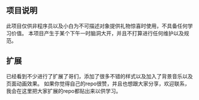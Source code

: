 

## 项目说明
此项目仅供非程序员以及小白为不可描述对象提供礼物惊喜时使用，不具备任何学习价值。
本项目产生于某个下午一时脑洞大开，并且不打算进行任何维护以及规范。

## 扩展
已经看到不少进行了扩展了哥们，添加了很多不错的样式以及加入了背景音乐以及页面动画效果。
如果你觉得自己的repo很赞，并且也想跟大家分享，欢迎联系，我会在这里把大家扩展的repo都贴出来以供学习。




